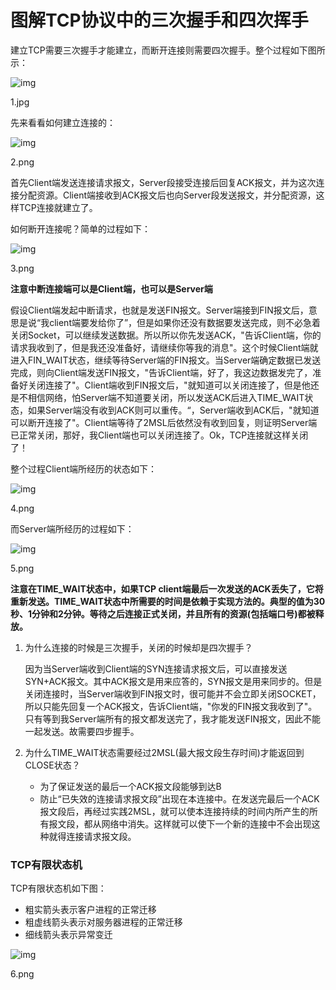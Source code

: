 # 图解TCP协议中的三次握手和四次挥手

建立TCP需要三次握手才能建立，而断开连接则需要四次握手。整个过程如下图所示：

![img](http://upload-images.jianshu.io/upload_images/1641067-cfbdc82ef9f5c5c0.jpg?imageMogr2/auto-orient/strip%7CimageView2/2/w/546)

1.jpg

 

先来看看如何建立连接的：

![img](http://upload-images.jianshu.io/upload_images/1641067-8d52ca990ffbee0a.png?imageMogr2/auto-orient/strip%7CimageView2/2/w/700)

2.png

首先Client端发送连接请求报文，Server段接受连接后回复ACK报文，并为这次连接分配资源。Client端接收到ACK报文后也向Server段发送报文，并分配资源，这样TCP连接就建立了。

如何断开连接呢？简单的过程如下：

![img](http://upload-images.jianshu.io/upload_images/1641067-5ed8bf6c24244b4c.png?imageMogr2/auto-orient/strip%7CimageView2/2/w/700)

3.png

**注意中断连接端可以是Client端，也可以是Server端**

假设Client端发起中断请求，也就是发送FIN报文。Server端接到FIN报文后，意思是说“我client端要发给你了”，但是如果你还没有数据要发送完成，则不必急着关闭Socket，可以继续发送数据。所以所以你先发送ACK，"告诉Client端，你的请求我收到了，但是我还没准备好，请继续你等我的消息"。这个时候Client端就进入FIN_WAIT状态，继续等待Server端的FIN报文。当Server端确定数据已发送完成，则向Client端发送FIN报文，"告诉Client端，好了，我这边数据发完了，准备好关闭连接了"。Client端收到FIN报文后，"就知道可以关闭连接了，但是他还是不相信网络，怕Server端不知道要关闭，所以发送ACK后进入TIME_WAIT状态，如果Server端没有收到ACK则可以重传。“，Server端收到ACK后，"就知道可以断开连接了"。Client端等待了2MSL后依然没有收到回复，则证明Server端已正常关闭，那好，我Client端也可以关闭连接了。Ok，TCP连接就这样关闭了！

整个过程Client端所经历的状态如下：

![img](http://upload-images.jianshu.io/upload_images/1641067-71248ccd102db6f0.png?imageMogr2/auto-orient/strip%7CimageView2/2/w/500)

4.png

而Server端所经历的过程如下：

![img](http://upload-images.jianshu.io/upload_images/1641067-331cd0ae6ee641c8.png?imageMogr2/auto-orient/strip%7CimageView2/2/w/529)

5.png

**注意在TIME_WAIT状态中，如果TCP client端最后一次发送的ACK丢失了，它将重新发送。TIME_WAIT状态中所需要的时间是依赖于实现方法的。典型的值为30秒、1分钟和2分钟。等待之后连接正式关闭，并且所有的资源(包括端口号)都被释放。**

1. 为什么连接的时候是三次握手，关闭的时候却是四次握手？

   因为当Server端收到Client端的SYN连接请求报文后，可以直接发送SYN+ACK报文。其中ACK报文是用来应答的，SYN报文是用来同步的。但是关闭连接时，当Server端收到FIN报文时，很可能并不会立即关闭SOCKET，所以只能先回复一个ACK报文，告诉Client端，"你发的FIN报文我收到了"。只有等到我Server端所有的报文都发送完了，我才能发送FIN报文，因此不能一起发送。故需要四步握手。

2. 为什么TIME_WAIT状态需要经过2MSL(最大报文段生存时间)才能返回到CLOSE状态？

   * 为了保证发送的最后一个ACK报文段能够到达B
   * 防止“已失效的连接请求报文段”出现在本连接中。在发送完最后一个ACK报文段后，再经过实践2MSL，就可以使本连接持续的时间内所产生的所有报文段，都从网络中消失。这样就可以使下一个新的连接中不会出现这种就得连接请求报文段。

### TCP有限状态机

TCP有限状态机如下图：

* 粗实箭头表示客户进程的正常迁移
* 粗虚线箭头表示对服务器进程的正常迁移
* 细线箭头表示异常变迁

![img](http://upload-images.jianshu.io/upload_images/1641067-133b96a90ee97aa1.png?imageMogr2/auto-orient/strip%7CimageView2/2/w/700)

6.png

 

 

 

 

 